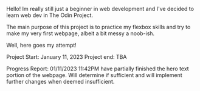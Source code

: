 Hello! Im really still just a beginner in web development and I've decided to learn web dev in The Odin Project. 

The main purpose of this project is to practice my flexbox skills and try to make my very first webpage, albeit a bit messy a noob-ish.

Well, here goes my attempt!

Project Start: January 11, 2023
Project end: TBA

Progress Report: 01/11/2023 11:42PM
have partially finished the hero text portion of the webpage. Will determine if sufficient and will implement further changes when deemed insufficient.